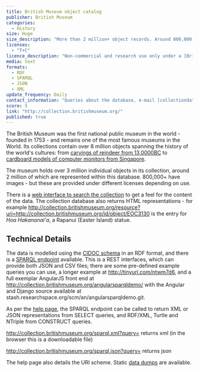 ```yaml
---
title: British Museum object catalog
publisher: British Museum
categories: 
  - History
size: Huge
size_description: "More than 2 million+ object records. Around 800,000 have images."
licenses:
  - "T+C"
licence_description: "Non-commercial and research use only under a [British Museum specific open license](http://collection.britishmuseum.org/licensing.html). Images are under a different license."
media: text
formats: 
  - RDF
  - SPARQL
  - JSON
  - XML
update_frequency: Daily
contact_information: "Queries about the database, e-mail [collectiondatabase@britishmuseum.org](mailto:collectiondatabase@britishmuseum.org) Issues to [Web@britishmuseum.org](mailto:Web@britishmuseum.org)"
score: 5
link: "http://collection.britishmuseum.org/"
published: true
---
```


The British Museum was the first national public museum in the world - founded in 1753 -  and remains one of the most famous museums in the World. Its collections contain over 8 million objects spanning the history of the world's cultures: from [carvings of reindeer from 13,0000BC](http://www.britishmuseum.org/research/collection_online/collection_object_details.aspx?objectId=808748&partId=1) to  [cardboard models of computer monitors from Singapore](http://www.britishmuseum.org/research/collection_online/collection_object_details.aspx?objectId=3028508&partId=1&images=true&from=ad&fromDate=2000&sortBy=fromDateDesc&page=16).

The museum holds over 3 million individual objects in its collection, around 2 million of which are represented within this database. 800,000+ have images - but these are provided under  different licenses depending on use.

There is a [web interface to search the collection](http://www.britishmuseum.org/research/collection_online/search.aspx) to get a feel for the content of the data. The collection database also returns HTML representations - for example <http://collection.britishmuseum.org/resource?uri=http://collection.britishmuseum.org/id/object/EOC3130> is the entry for _Hoa Hakananai'a_, a Rapanui (Easter Island) statue.



## Technical Details ##

The data is modelled using the [CIDOC schema](http://www.cidoc-crm.org) in an RDF format, and there is a [SPARQL endpoint](http://collection.britishmuseum.org/sparql) available. This is a REST interfaces, which can provide both JSON and CSV files; there are some pre-defined example queries you can use, a longer example at http://tinyurl.com/ntwm7d6, and a full exemplar AngularJS front end at http://collection.britishmuseum.org/angularsparqldemo/ with the Angular and Django source available at stash.researchspace.org/scm/an/angularsparqldemo.git.

As per the [help page](http://collection.britishmuseum.org/help.html), the SPARQL endpoint can be called to return XML or JSON representations from SELECT queries, and RDF/XML, Turtle and NTriple from CONSTRUCT queries.

<http://collection.britishmuseum.org/sparql.xml?query=>   returns xml (in the browser this is a downloadable file)

<http://collection.britishmuseum.org/sparql.json?query=> returns json

The help page also details the URI scheme. Static [data dumps](http://collection.britishmuseum.org/dumps/) are available.
